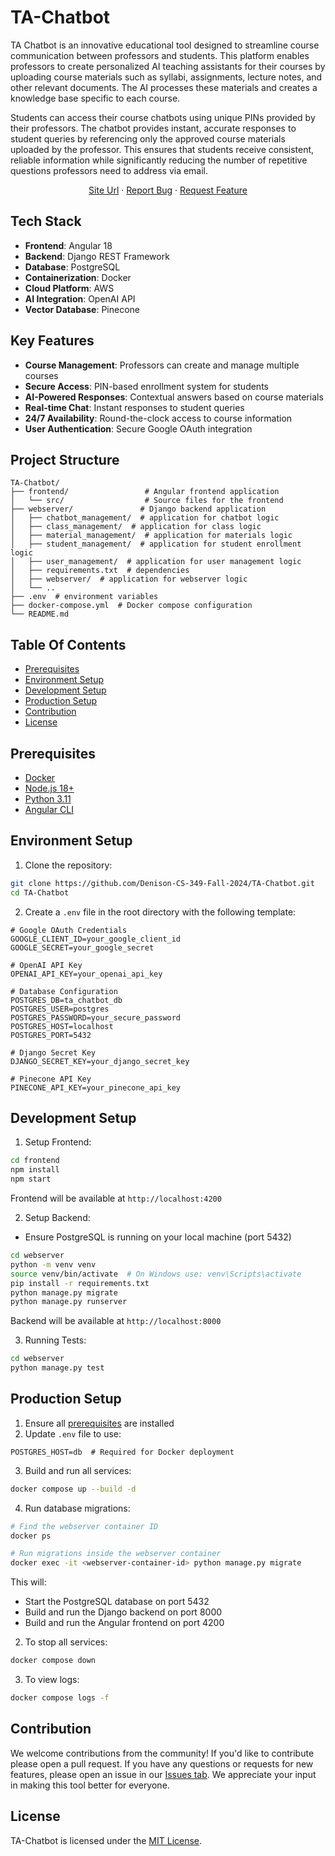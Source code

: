 # TA-Chatbot

TA Chatbot is an innovative educational tool designed to streamline course communication between professors and students. This platform enables professors to create personalized AI teaching assistants for their courses by uploading course materials such as syllabi, assignments, lecture notes, and other relevant documents. The AI processes these materials and creates a knowledge base specific to each course.

Students can access their course chatbots using unique PINs provided by their professors. The chatbot provides instant, accurate responses to student queries by referencing only the approved course materials uploaded by the professor. This ensures that students receive consistent, reliable information while significantly reducing the number of repetitive questions professors need to address via email.

<p align="center">
    <a href="https://www.ta-chat.website/">Site Url</a>
    ·
    <a href="https://github.com/Denison-CS-349-Fall-2024/TA-Chatbot/issues">Report Bug</a>
    ·
    <a href="https://github.com/Denison-CS-349-Fall-2024/TA-Chatbot/issues">Request Feature</a>
</p>

## Tech Stack

- **Frontend**: Angular 18
- **Backend**: Django REST Framework
- **Database**: PostgreSQL
- **Containerization**: Docker
- **Cloud Platform**: AWS
- **AI Integration**: OpenAI API
- **Vector Database**: Pinecone

## Key Features

- **Course Management**: Professors can create and manage multiple courses
- **Secure Access**: PIN-based enrollment system for students
- **AI-Powered Responses**: Contextual answers based on course materials
- **Real-time Chat**: Instant responses to student queries
- **24/7 Availability**: Round-the-clock access to course information
- **User Authentication**: Secure Google OAuth integration

## Project Structure

```
TA-Chatbot/
├── frontend/                 # Angular frontend application
│   └── src/                  # Source files for the frontend
├── webserver/               # Django backend application
│   ├── chatbot_management/  # application for chatbot logic
│   ├── class_management/  # application for class logic
│   ├── material_management/  # application for materials logic
│   ├── student_management/  # application for student enrollment logic
│   ├── user_management/  # application for user management logic
│   ├── requirements.txt  # dependencies
│   ├── webserver/  # application for webserver logic
│   └── ..
├── .env  # environment variables
├── docker-compose.yml  # Docker compose configuration
└── README.md 
```

## Table Of Contents

- [Prerequisites](#prerequisites)
- [Environment Setup](#environment-setup)
- [Development Setup](#development-setup)
- [Production Setup](#production-setup)
- [Contribution](#contribution)
- [License](#license)


## Prerequisites
- [Docker](https://docs.docker.com/engine/install/)
- [Node.js 18+](https://nodejs.org/en/download/package-manager/current)
- [Python 3.11](https://www.python.org/downloads/)
- [Angular CLI](https://angular.dev/tools/cli)

## Environment Setup

1. Clone the repository:
```bash
git clone https://github.com/Denison-CS-349-Fall-2024/TA-Chatbot.git
cd TA-Chatbot
```

2. Create a `.env` file in the root directory with the following template:
```env
# Google OAuth Credentials
GOOGLE_CLIENT_ID=your_google_client_id
GOOGLE_SECRET=your_google_secret

# OpenAI API Key
OPENAI_API_KEY=your_openai_api_key

# Database Configuration
POSTGRES_DB=ta_chatbot_db
POSTGRES_USER=postgres
POSTGRES_PASSWORD=your_secure_password
POSTGRES_HOST=localhost
POSTGRES_PORT=5432

# Django Secret Key
DJANGO_SECRET_KEY=your_django_secret_key

# Pinecone API Key
PINECONE_API_KEY=your_pinecone_api_key
```

## Development Setup

1. Setup Frontend:
```bash
cd frontend
npm install
npm start
```
Frontend will be available at `http://localhost:4200`

2. Setup Backend:
- Ensure PostgreSQL is running on your local machine (port 5432)
```bash
cd webserver
python -m venv venv
source venv/bin/activate  # On Windows use: venv\Scripts\activate
pip install -r requirements.txt
python manage.py migrate
python manage.py runserver
```
Backend will be available at `http://localhost:8000`

3. Running Tests:
```bash
cd webserver
python manage.py test
```

## Production Setup

1. Ensure all [prerequisites](#prerequisites) are installed
2. Update `.env` file to use:
```env
POSTGRES_HOST=db  # Required for Docker deployment
```

3. Build and run all services:
```bash
docker compose up --build -d
```

4. Run database migrations:
```bash
# Find the webserver container ID
docker ps

# Run migrations inside the webserver container
docker exec -it <webserver-container-id> python manage.py migrate
```

This will:
- Start the PostgreSQL database on port 5432
- Build and run the Django backend on port 8000
- Build and run the Angular frontend on port 4200

2. To stop all services:
```bash
docker compose down
```

3. To view logs:
```bash
docker compose logs -f
```
## Contribution

We welcome contributions from the community! If you'd like to contribute please open a pull request. If you have any questions or requests for new features, please open an issue in our [Issues tab](https://github.com/Denison-CS-349-Fall-2024/TA-Chatbot/issues). We appreciate your input in making this tool better for everyone.

## License

TA-Chatbot is licensed under the [MIT License](LICENSE).
